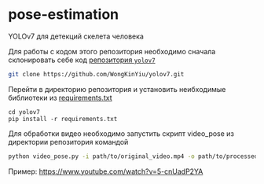 # pose-estimation
YOLOv7 для детекций скелета человека

Для работы с кодом этого репозитория необходимо сначала склонировать себе код [репозитория `yolov7`](https://github.com/WongKinYiu/yolov7)

```sh
git clone https://github.com/WongKinYiu/yolov7.git
```

Перейти в директорию репозитория и установить неибходимые библиотеки из [requirements.txt](https://github.com/WongKinYiu/yolov7/blob/main/requirements.txt)
```
cd yolov7
pip install -r requirements.txt
```

Для обработки видео необходимо запустить скрипт video_pose из директории репозитория командой
```sh
python video_pose.py -i path/to/original_video.mp4 -o path/to/processed_video.mp4 
```

Пример:
https://www.youtube.com/watch?v=5-cnUadP2YA 